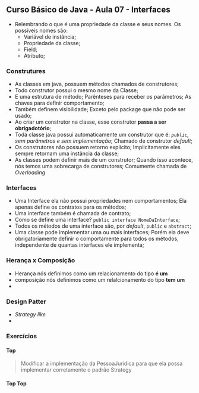 ## Curso Básico de Java - Aula 07 - Interfaces

- Relembrando o que é uma propriedade da classe e seus nomes. Os possíveis nomes são:
    * Variável de instância;
    * Propriedade da classe;
    * Field;
    * Atributo;

### Construtures
- As classes em java, possuem métodos chamados de construtores;
- Todo construtor possui o mesmo nome da Classe;
- E uma estrutura de método; Parênteses para receber os parâmetros; As chaves para definir comportamento;  
- Também definem visibilidade; Exceto pelo package que não pode ser usado;
- Ao criar um construtor na classe, esse construtor **passa a ser obrigadotório**;
- Toda classe java possui automaticamente um construtor que é: *`public`, sem parâmetros e sem implementação*; Chamado de construtor *default*;
- Os construtores não possuem retorno explícito; Implicitamente eles sempre retornam uma instância da classe;
- As classes podem definir mais de um construtor; Quando isso acontece, nós temos uma sobrecarga de construtores; Comumente chamada de *Overloading*

### Interfaces
- Uma Interface ela não possui propriedades nem comportamentos; Ela apenas define os contratos para os métodos;
- Uma interface também é chamada de contrato;
- Como se define uma interface? `public interface NomeDaInterface`;
- Todos os métodos de uma interface são, por *default*, `public` e `abstract`;
- Uma classe pode implementar uma ou mais interfaces; Porém ela deve obrigatoriamente definir o comportamente para todos os métodos, independente de quantas interfaces ele implementa;

### Herança x Composição
- Herança nós definimos como um relacionamento do tipo **é um**
- composição nós definimos como um relalcionamento do tipo **tem um**
- 

### Design Patter
- *Strategy like*
- 


### Exercícios

#### Top 
> Modificar a implementação da PessoaJuridica para que ela possa implementar corretamente o padrão Strategy

#### Top Top
> 